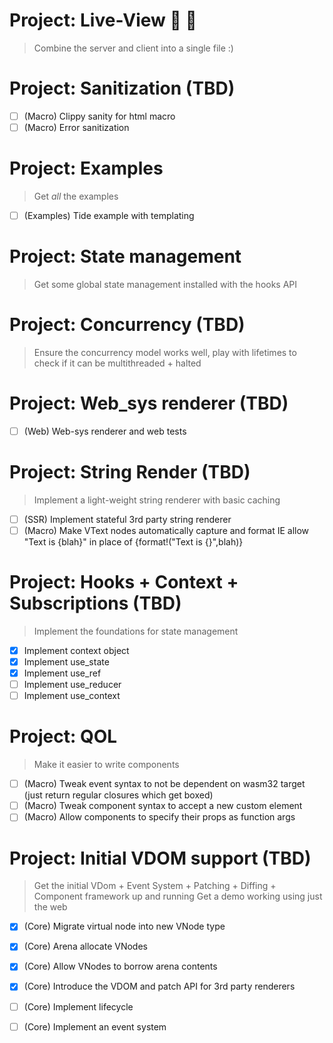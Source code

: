 # Project: Live-View 🤲 🍨
> Combine the server and client into a single file :) 


# Project: Sanitization (TBD)
- [ ] (Macro) Clippy sanity for html macro
- [ ] (Macro) Error sanitization

# Project: Examples
> Get *all* the examples
- [ ] (Examples) Tide example with templating

# Project: State management 
> Get some global state management installed with the hooks API


# Project: Concurrency (TBD)
> Ensure the concurrency model works well, play with lifetimes to check if it can be multithreaded + halted

# Project: Web_sys renderer (TBD)
- [ ] (Web) Web-sys renderer and web tests

# Project: String Render (TBD)
> Implement a light-weight string renderer with basic caching 
- [ ] (SSR) Implement stateful 3rd party string renderer
- [ ] (Macro) Make VText nodes automatically capture and format IE allow "Text is {blah}" in place of {format!("Text is {}",blah)}

# Project: Hooks + Context + Subscriptions (TBD)
> Implement the foundations for state management
- [x] Implement context object
- [x] Implement use_state
- [x] Implement use_ref
- [ ] Implement use_reducer
- [ ] Implement use_context

# Project: QOL 
> Make it easier to write components
- [ ] (Macro) Tweak event syntax to not be dependent on wasm32 target (just return regular closures which get boxed)
- [ ] (Macro) Tweak component syntax to accept a new custom element 
- [ ] (Macro) Allow components to specify their props as function args

# Project: Initial VDOM support (TBD)
> Get the initial VDom + Event System + Patching + Diffing + Component framework up and running
> Get a demo working using just the web
- [x] (Core) Migrate virtual node into new VNode type
- [x] (Core) Arena allocate VNodes
- [x] (Core) Allow VNodes to borrow arena contents
- [x] (Core) Introduce the VDOM and patch API for 3rd party renderers
- [ ] (Core) Implement lifecycle
- [ ] (Core) Implement an event system 

